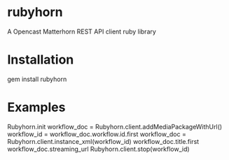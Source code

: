 rubyhorn
========

A Opencast Matterhorn REST API client ruby library

Installation
========

gem install rubyhorn

Examples
=======

  Rubyhorn.init
  workflow_doc = Rubyhorn.client.addMediaPackageWithUrl()
  workflow_id = workflow_doc.workflow.id.first
  workflow_doc = Rubyhorn.client.instance_xml(workflow_id)
  workflow_doc.title.first
  workflow_doc.streaming_url
  Rubyhorn.client.stop(workflow_id)
  
